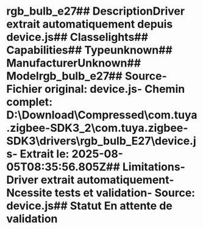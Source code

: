 # rgb_bulb_e27##  DescriptionDriver extrait automatiquement depuis device.js##  Classelights##  Capabilities##  Typeunknown##  ManufacturerUnknown##  Modelrgb_bulb_e27##  Source- **Fichier original**: device.js- **Chemin complet**: D:\Download\Compressed\com.tuya.zigbee-SDK3_2\com.tuya.zigbee-SDK3\drivers\rgb_bulb_E27\device.js- **Extrait le**: 2025-08-05T08:35:56.805Z##  Limitations- Driver extrait automatiquement- Ncessite tests et validation- Source: device.js##  Statut En attente de validation